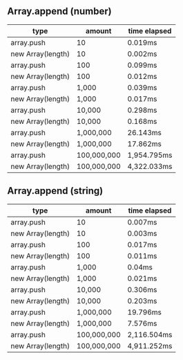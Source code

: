 ## Array.append (number)

|type|amount|time elapsed|
|-|-|-|
array.push|10|0.019ms
new Array(length)|10|0.002ms
array.push|100|0.099ms
new Array(length)|100|0.012ms
array.push|1,000|0.039ms
new Array(length)|1,000|0.017ms
array.push|10,000|0.298ms
new Array(length)|10,000|0.168ms
array.push|1,000,000|26.143ms
new Array(length)|1,000,000|17.862ms
array.push|100,000,000|1,954.795ms
new Array(length)|100,000,000|4,322.033ms
## Array.append (string)

|type|amount|time elapsed|
|-|-|-|
array.push|10|0.007ms
new Array(length)|10|0.003ms
array.push|100|0.017ms
new Array(length)|100|0.011ms
array.push|1,000|0.04ms
new Array(length)|1,000|0.021ms
array.push|10,000|0.306ms
new Array(length)|10,000|0.203ms
array.push|1,000,000|19.796ms
new Array(length)|1,000,000|7.576ms
array.push|100,000,000|2,116.504ms
new Array(length)|100,000,000|4,911.252ms
